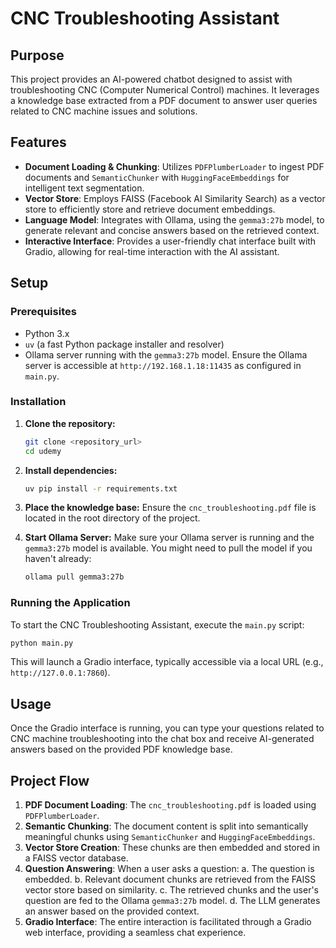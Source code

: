 # CNC Troubleshooting Assistant

## Purpose
This project provides an AI-powered chatbot designed to assist with troubleshooting CNC (Computer Numerical Control) machines. It leverages a knowledge base extracted from a PDF document to answer user queries related to CNC machine issues and solutions.

## Features
- **Document Loading & Chunking**: Utilizes `PDFPlumberLoader` to ingest PDF documents and `SemanticChunker` with `HuggingFaceEmbeddings` for intelligent text segmentation.
- **Vector Store**: Employs FAISS (Facebook AI Similarity Search) as a vector store to efficiently store and retrieve document embeddings.
- **Language Model**: Integrates with Ollama, using the `gemma3:27b` model, to generate relevant and concise answers based on the retrieved context.
- **Interactive Interface**: Provides a user-friendly chat interface built with Gradio, allowing for real-time interaction with the AI assistant.

## Setup

### Prerequisites
- Python 3.x
- `uv` (a fast Python package installer and resolver)
- Ollama server running with the `gemma3:27b` model. Ensure the Ollama server is accessible at `http://192.168.1.18:11435` as configured in `main.py`.

### Installation
1.  **Clone the repository:**
    ```bash
    git clone <repository_url>
    cd udemy
    ```
2.  **Install dependencies:**
    ```bash
    uv pip install -r requirements.txt
    ```
3.  **Place the knowledge base:**
    Ensure the `cnc_troubleshooting.pdf` file is located in the root directory of the project.

4.  **Start Ollama Server:**
    Make sure your Ollama server is running and the `gemma3:27b` model is available. You might need to pull the model if you haven't already:
    ```bash
    ollama pull gemma3:27b
    ```

### Running the Application
To start the CNC Troubleshooting Assistant, execute the `main.py` script:
```bash
python main.py
```
This will launch a Gradio interface, typically accessible via a local URL (e.g., `http://127.0.0.1:7860`).

## Usage
Once the Gradio interface is running, you can type your questions related to CNC machine troubleshooting into the chat box and receive AI-generated answers based on the provided PDF knowledge base.

## Project Flow
1.  **PDF Document Loading**: The `cnc_troubleshooting.pdf` is loaded using `PDFPlumberLoader`.
2.  **Semantic Chunking**: The document content is split into semantically meaningful chunks using `SemanticChunker` and `HuggingFaceEmbeddings`.
3.  **Vector Store Creation**: These chunks are then embedded and stored in a FAISS vector database.
4.  **Question Answering**: When a user asks a question:
    a.  The question is embedded.
    b.  Relevant document chunks are retrieved from the FAISS vector store based on similarity.
    c.  The retrieved chunks and the user's question are fed to the Ollama `gemma3:27b` model.
    d.  The LLM generates an answer based on the provided context.
5.  **Gradio Interface**: The entire interaction is facilitated through a Gradio web interface, providing a seamless chat experience.